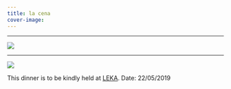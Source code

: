 ```yaml
---
title: la cena
cover-image:
---
```


---

![]({{site.baseurl}}/img/concept-posters.jpg)


---

![]({{site.baseurl}}/img/concept-posters2.jpg)


This dinner is to be kindly held at [LEKA](https://restauranteleka.com/).
Date: 22/05/2019
